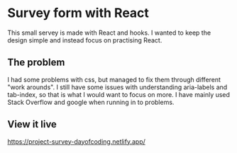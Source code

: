 # Survey form with React

This small servey is made with React and hooks. I wanted to keep the design simple and instead focus on practising React.

## The problem
I had some problems with css, but managed to fix them through different "work arounds". I still have some issues with understanding aria-labels and tab-index, so that is what I would want to focus on more. I have mainly used Stack Overflow and google when running in to problems. 

## View it live

https://project-survey-dayofcoding.netlify.app/

